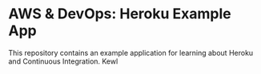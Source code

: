 # AWS & DevOps: Heroku Example App

This repository contains an example application for learning about Heroku and
Continuous Integration. Kewl
